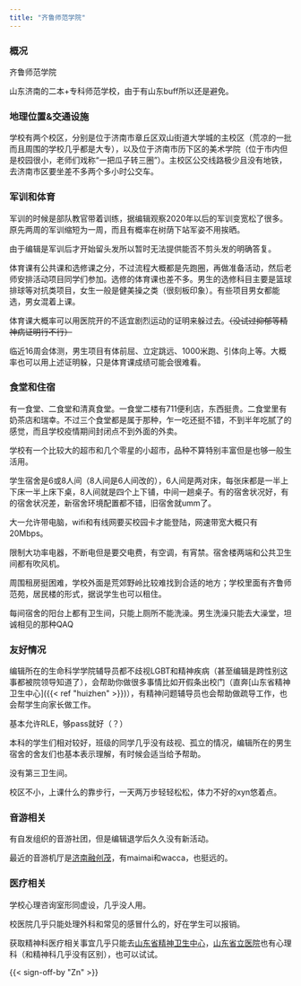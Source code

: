 ```yaml
---
title: "齐鲁师范学院"
---
```


### 概况

齐鲁师范学院

山东济南的二本+专科师范学校，由于有山东buff所以还是避免。

### 地理位置&交通设施

学校有两个校区，分别是位于济南市章丘区双山街道大学城的主校区（荒凉的一批而且周围的学校几乎都是大专），以及位于济南市历下区的美术学院（位于市内但是校园很小，老师们戏称“一把瓜子转三圈”）。主校区公交线路极少且没有地铁，去济南市区要坐差不多两个多小时公交车。

### 军训和体育

军训的时候是部队教官带着训练，据编辑观察2020年以后的军训变宽松了很多。原先两周的军训缩短为一周，而且有概率在树荫下站军姿不用挨晒。

由于编辑是军训后才开始留头发所以暂时无法提供能否不剪头发的明确答复。

体育课有公共课和选修课之分，不过流程大概都是先跑圈，再做准备活动，然后老师安排活动项目同学们参加。选修的体育课也差不多。男生的选修科目主要是篮球排球等对抗类项目，女生一般是健美操之类（很刻板印象）。有些项目男女都能选，男女混着上课。

体育课大概率可以用医院开的不适宜剧烈运动的证明来躲过去。~~（没试过抑郁等精神病证明行不行）~~

临近16周会体测，男生项目有体前屈、立定跳远、1000米跑、引体向上等。大概率也可以用上述证明躲，只是体育课成绩可能会很难看。

### 食堂和住宿

有一食堂、二食堂和清真食堂。一食堂二楼有711便利店，东西挺贵。二食堂里有奶茶店和瑞幸。不过三个食堂都是属于那种，乍一吃还挺不错，不到半年吃腻了的感觉，而且学校疫情期间封闭点不到外面的外卖。

学校有一个比较大的超市和几个零星的小超市，品种不算特别丰富但是也够一般生活用。

学生宿舍是6或8人间（8人间是6人间改的），6人间是两对床，每张床都是一半上下床一半上床下桌，8人间就是四个上下铺，中间一趟桌子。有的宿舍状况好，有的宿舍状况差，新宿舍环境配置都不错，旧宿舍就umm了。

大一允许带电脑，wifi和有线网要买校园卡才能登陆，网速带宽大概只有20Mbps。

限制大功率电器，不断电但是要交电费，有空调，有宵禁。宿舍楼两端和公共卫生间都有吹风机。

周围租房挺困难，学校外面是荒郊野岭比较难找到合适的地方；学校里面有齐鲁师范苑，居民楼的形式，据说学生也可以租住。

每间宿舍的阳台上都有卫生间，只能上厕所不能洗澡。男生洗澡只能去大澡堂，坦诚相见的那种QAQ

### 友好情况

编辑所在的生命科学学院辅导员都不歧视LGBT和精神疾病（甚至编辑是跨性别这事都被院领导知道了），会帮助你做很多事情比如开假条出校门（直奔[山东省精神卫生中心]({{< ref "huizhen" >}})），有精神问题辅导员也会帮助做疏导工作，也会帮学生向家长做工作。

基本允许RLE，够pass就好（？）

本科的学生们相对较好，班级的同学几乎没有歧视、孤立的情况，编辑所在的男生宿舍的舍友们也基本表示理解，有时候会适当给予帮助。

没有第三卫生间。

校区不小，上课什么的靠步行，一天两万步轻轻松松，体力不好的xyn悠着点。

### 音游相关

有自发组织的音游社团，但是编辑退学后久久没有新活动。

最近的音游机厅是[济南融创茂](https://amap.com/place/B0FFL95BF6)，有maimai和wacca，也挺远的。

### 医疗相关

学校心理咨询室形同虚设，几乎没人用。

校医院几乎只能处理外科和常见的感冒什么的，好在学生可以报销。

获取精神科医疗相关事宜几乎只能去[山东省精神卫生中心](https://amap.com/place/B0FFM4NU1Y)，[山东省立医院](https://amap.com/place/B021301A4B)也有心理科（和精神科几乎没有区别），也可以试试。

{{< sign-off-by "Zn" >}}
